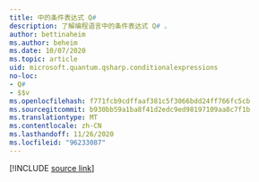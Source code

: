 ```yaml
---
title: 中的条件表达式 Q#
description: 了解编程语言中的条件表达式 Q# 。
author: bettinaheim
ms.author: beheim
ms.date: 10/07/2020
ms.topic: article
uid: microsoft.quantum.qsharp.conditionalexpressions
no-loc:
- Q#
- $$v
ms.openlocfilehash: f771fcb9cdffaaf381c5f3066bdd24ff766fc5cb
ms.sourcegitcommit: b930bb59a1ba8f41d2edc9ed98197109aa8c7f1b
ms.translationtype: MT
ms.contentlocale: zh-CN
ms.lasthandoff: 11/26/2020
ms.locfileid: "96233087"
---
```

<!---
# Conditional expressions in Q#
-->

[!INCLUDE [source link](~/includes/qsharp-language/Specifications/Language/3_Expressions/ConditionalExpressions.md)]

